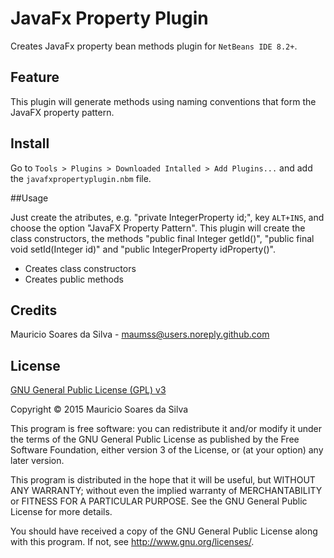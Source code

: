 # JavaFx Property Plugin

Creates JavaFx property bean methods plugin for `NetBeans IDE 8.2+`.

## Feature

This plugin will generate methods using naming conventions that form the JavaFX property pattern.

## Install

Go to `Tools > Plugins > Downloaded Intalled > Add Plugins...` and add the `javafxpropertyplugin.nbm` file.

##Usage

Just create the atributes, e.g. "private IntegerProperty id;", key `ALT+INS`, and choose the option "JavaFX Property Pattern". This plugin will create the class constructors, the methods "public final Integer getId()", "public final void setId(Integer id)" and "public IntegerProperty idProperty()". 

- Creates class constructors
- Creates public methods

## Credits
Mauricio Soares da Silva - [maumss@users.noreply.github.com](mailto:maumss@users.noreply.github.com)

## License

[GNU General Public License (GPL) v3](http://www.gnu.org/licenses/)

Copyright &copy; 2015 Mauricio Soares da Silva

This program is free software: you can redistribute it and/or modify it under the terms of the GNU General Public License as published by the Free Software Foundation, either version 3 of the License, or (at your option) any later version.

This program is distributed in the hope that it will be useful, but WITHOUT ANY WARRANTY; without even the implied warranty of MERCHANTABILITY or FITNESS FOR A PARTICULAR PURPOSE.  See the GNU General Public License for more details.

You should have received a copy of the GNU General Public License along with this program.  If not, see <http://www.gnu.org/licenses/>.

